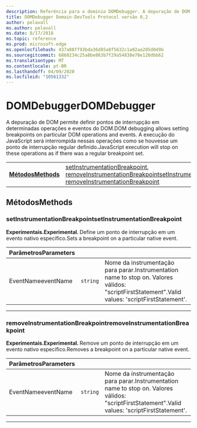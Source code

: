 ```yaml
---
description: Referência para o domínio DOMDebugger. A depuração de DOM permite definir pontos de interrupção em determinadas operações e eventos do DOM. A execução do JavaScript será interrompida nessas operações como se houvesse um ponto de interrupção regular definido.
title: DOMDebugger Domain-DevTools Protocol versão 0,2
author: pelavall
ms.author: pelavall
ms.date: 8/17/2018
ms.topic: reference
ms.prod: microsoft-edge
ms.openlocfilehash: 437a88ff93bda36d85a8f5632c1a02aa205d049b
ms.sourcegitcommit: 6860234c25a8be863b7f29a54838e78e120dbb62
ms.translationtype: MT
ms.contentlocale: pt-BR
ms.lasthandoff: 04/09/2020
ms.locfileid: "10561332"
---
```

# <span data-ttu-id="d9451-105">DOMDebugger</span><span class="sxs-lookup"><span data-stu-id="d9451-105">DOMDebugger</span></span>
<span data-ttu-id="d9451-106">A depuração de DOM permite definir pontos de interrupção em determinadas operações e eventos do DOM.</span><span class="sxs-lookup"><span data-stu-id="d9451-106">DOM debugging allows setting breakpoints on particular DOM operations and events.</span></span> <span data-ttu-id="d9451-107">A execução do JavaScript será interrompida nessas operações como se houvesse um ponto de interrupção regular definido.</span><span class="sxs-lookup"><span data-stu-id="d9451-107">JavaScript execution will stop on these operations as if there was a regular breakpoint set.</span></span>

| | |
|-|-|
| [**<span data-ttu-id="d9451-108">Métodos</span><span class="sxs-lookup"><span data-stu-id="d9451-108">Methods</span></span>**](#methods) | <span data-ttu-id="d9451-109">[setInstrumentationBreakpoint](#setinstrumentationbreakpoint), [removeInstrumentationBreakpoint](#removeinstrumentationbreakpoint)</span><span class="sxs-lookup"><span data-stu-id="d9451-109">[setInstrumentationBreakpoint](#setinstrumentationbreakpoint), [removeInstrumentationBreakpoint](#removeinstrumentationbreakpoint)</span></span> |
## <span data-ttu-id="d9451-110">Métodos</span><span class="sxs-lookup"><span data-stu-id="d9451-110">Methods</span></span>

### <span data-ttu-id="d9451-111">setInstrumentationBreakpoint</span><span class="sxs-lookup"><span data-stu-id="d9451-111">setInstrumentationBreakpoint</span></span>
<span><b><span data-ttu-id="d9451-112">Experimentais.</span><span class="sxs-lookup"><span data-stu-id="d9451-112">Experimental.</span></span> </b></span><span data-ttu-id="d9451-113">Define um ponto de interrupção em um evento nativo específico.</span><span class="sxs-lookup"><span data-stu-id="d9451-113">Sets a breakpoint on a particular native event.</span></span>

<table>
    <thead>
        <tr>
            <th><span data-ttu-id="d9451-114">Parâmetros</span><span class="sxs-lookup"><span data-stu-id="d9451-114">Parameters</span></span></th>
            <th></th>
            <th></th>
        </tr>
    </thead>
    <tbody>
        <tr>
            <td><span data-ttu-id="d9451-115">EventName</span><span class="sxs-lookup"><span data-stu-id="d9451-115">eventName</span></span></td>
            <td><code class="flyout">string</code></td>
            <td><span data-ttu-id="d9451-116">Nome da instrumentação para parar.</span><span class="sxs-lookup"><span data-stu-id="d9451-116">Instrumentation name to stop on.</span></span> <span data-ttu-id="d9451-117">Valores válidos: "scriptFirstStatement".</span><span class="sxs-lookup"><span data-stu-id="d9451-117">Valid values: 'scriptFirstStatement'.</span></span></td>
        </tr>
    </tbody>
</table>
</p>

---

### <span data-ttu-id="d9451-118">removeInstrumentationBreakpoint</span><span class="sxs-lookup"><span data-stu-id="d9451-118">removeInstrumentationBreakpoint</span></span>
<span><b><span data-ttu-id="d9451-119">Experimentais.</span><span class="sxs-lookup"><span data-stu-id="d9451-119">Experimental.</span></span> </b></span><span data-ttu-id="d9451-120">Remove um ponto de interrupção em um evento nativo específico.</span><span class="sxs-lookup"><span data-stu-id="d9451-120">Removes a breakpoint on a particular native event.</span></span>

<table>
    <thead>
        <tr>
            <th><span data-ttu-id="d9451-121">Parâmetros</span><span class="sxs-lookup"><span data-stu-id="d9451-121">Parameters</span></span></th>
            <th></th>
            <th></th>
        </tr>
    </thead>
    <tbody>
        <tr>
            <td><span data-ttu-id="d9451-122">EventName</span><span class="sxs-lookup"><span data-stu-id="d9451-122">eventName</span></span></td>
            <td><code class="flyout">string</code></td>
            <td><span data-ttu-id="d9451-123">Nome da instrumentação para parar.</span><span class="sxs-lookup"><span data-stu-id="d9451-123">Instrumentation name to stop on.</span></span> <span data-ttu-id="d9451-124">Valores válidos: "scriptFirstStatement".</span><span class="sxs-lookup"><span data-stu-id="d9451-124">Valid values: 'scriptFirstStatement'.</span></span></td>
        </tr>
    </tbody>
</table>
</p>

---
